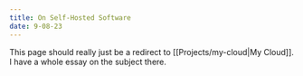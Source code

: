 ```yaml
---
title: On Self-Hosted Software
date: 9-08-23
---
```

This page should really just be a redirect to [[Projects/my-cloud|My Cloud]]. I have a whole essay on the subject there.
